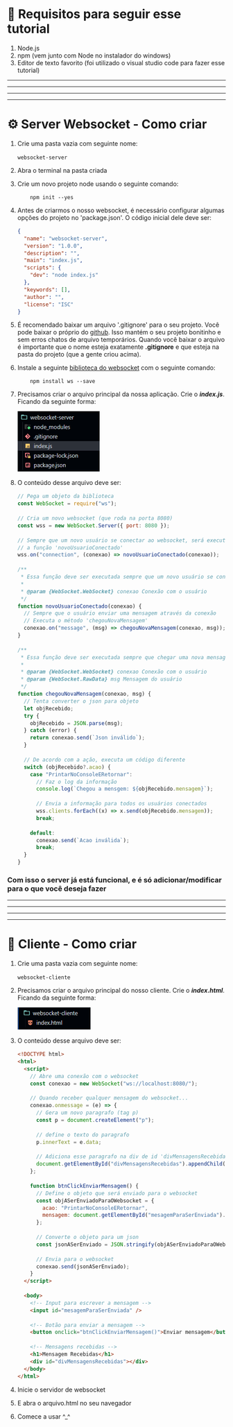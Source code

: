 # 🔌 Requisitos para seguir esse tutorial

1. Node.js
1. npm (vem junto com Node no instalador do windows)
1. Editor de texto favorito (foi utilizado o visual studio code para fazer esse tutorial)

---

---

---

---

# ⚙️ Server Websocket - Como criar

1. Crie uma pasta vazia com seguinte nome:

   `websocket-server`

1. Abra o terminal na pasta criada

1. Crie um novo projeto node usando o seguinte comando:

   ```console
       npm init --yes
   ```

1. Antes de criarmos o nosso websocket, é necessário configurar algumas opções do projeto no 'package.json'. O código inicial dele deve ser:

   ```json
   {
     "name": "websocket-server",
     "version": "1.0.0",
     "description": "",
     "main": "index.js",
     "scripts": {
       "dev": "node index.js"
     },
     "keywords": [],
     "author": "",
     "license": "ISC"
   }
   ```

1. É recomendado baixar um arquivo '.gitignore' para o seu projeto. Você pode baixar o próprio do [github](https://github.com/github/gitignore/blob/main/Node.gitignore). Isso mantém o seu projeto bonitinho e sem erros chatos de arquivo temporários. Quando você baixar o arquivo é importante que o nome esteja exatamente **.gitignore** e que esteja na pasta do projeto (que a gente criou acima).

1. Instale a seguinte [biblioteca do websocket](https://www.npmjs.com/package/ws) com o seguinte comando:

   ```console
       npm install ws --save
   ```

1. Precisamos criar o arquivo principal da nossa aplicação. Crie o **_index.js_**. Ficando da seguinte forma:

   ![alt text](_readme_data/1.png)

1. O conteúdo desse arquivo deve ser:

   ```js
   // Pega um objeto da biblioteca
   const WebSocket = require("ws");

   // Cria um novo websocket (que roda na porta 8080)
   const wss = new WebSocket.Server({ port: 8080 });

   // Sempre que um novo usuário se conectar ao websocket, será executado
   // a função 'novoUsuarioConectado'
   wss.on("connection", (conexao) => novoUsuarioConectado(conexao));

   /**
    * Essa função deve ser executada sempre que um novo usuário se conectar
    *
    * @param {WebSocket.WebSocket} conexao Conexão com o usuário
    */
   function novoUsuarioConectado(conexao) {
     // Sempre que o usuário enviar uma mensagem através da conexão
     // Executa o método 'chegouNovaMensagem'
     conexao.on("message", (msg) => chegouNovaMensagem(conexao, msg));
   }

   /**
    * Essa função deve ser executada sempre que chegar uma nova mensagem do cliente
    *
    * @param {WebSocket.WebSocket} conexao Conexão com o usuário
    * @param {WebSocket.RawData} msg Mensagem do usuário
    */
   function chegouNovaMensagem(conexao, msg) {
     // Tenta converter o json para objeto
     let objRecebido;
     try {
       objRecebido = JSON.parse(msg);
     } catch (error) {
       return conexao.send(`Json inválido`);
     }

     // De acordo com a ação, executa um código diferente
     switch (objRecebido?.acao) {
       case "PrintarNoConsoleERetornar":
         // Faz o log da informação
         console.log(`Chegou a mensgem: ${objRecebido.mensagem}`);

         // Envia a informação para todos os usuários conectados
         wss.clients.forEach((x) => x.send(objRecebido.mensagem));
         break;

       default:
         conexao.send(`Acao inválida`);
         break;
     }
   }
   ```

### Com isso o server já está funcional, e é só adicionar/modificar para o que você deseja fazer

---

---

---

---

# 👤 Cliente - Como criar

1. Crie uma pasta vazia com seguinte nome:

   `websocket-cliente`

1. Precisamos criar o arquivo principal do nosso cliente. Crie o **_index.html_**. Ficando da seguinte forma:

   ![alt text](_readme_data/2.png)

1. O conteúdo desse arquivo deve ser:

   ```html
   <!DOCTYPE html>
   <html>
     <script>
       // Abre uma conexão com o websocket
       const conexao = new WebSocket("ws://localhost:8080/");

       // Quando receber qualquer mensagem do websocket...
       conexao.onmessage = (e) => {
         // Gera um novo paragrafo (tag p)
         const p = document.createElement("p");

         // define o texto do paragrafo
         p.innerText = e.data;

         // Adiciona esse paragrafo na div de id 'divMensagensRecebidas'
         document.getElementById("divMensagensRecebidas").appendChild(p);
       };

       function btnClickEnviarMensagem() {
         // Define o objeto que será enviado para o websocket
         const objASerEnviadoParaOWebsocket = {
           acao: "PrintarNoConsoleERetornar",
           mensagem: document.getElementById("mesagemParaSerEnviada").value,
         };

         // Converte o objeto para um json
         const jsonASerEnviado = JSON.stringify(objASerEnviadoParaOWebsocket);

         // Envia para o websocket
         conexao.send(jsonASerEnviado);
       }
     </script>

     <body>
       <!-- Input para escrever a mensagem -->
       <input id="mesagemParaSerEnviada" />

       <!-- Botão para enviar a mensagem -->
       <button onclick="btnClickEnviarMensagem()">Enviar mensagem</button>

       <!-- Mensagens recebidas -->
       <h1>Mensagem Recebidas</h1>
       <div id="divMensagensRecebidas"></div>
     </body>
   </html>
   ```

1. Inicie o servidor de websocket

1. E abra o arquivo.html no seu navegador

1. Comece a usar ^\_^
